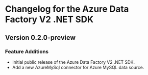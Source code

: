 # Changelog for the Azure Data Factory V2 .NET SDK

## Version 0.2.0-preview

### Feature Additions
  * Initial public release of the Azure Data Factory V2 .NET SDK.
  * Add a new AzureMySql connector for Azure MySQL data source.
